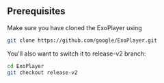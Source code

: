 ## Prerequisites

Make sure you have cloned the ExoPlayer using

```bash
git clone https://github.com/google/ExoPlayer.git
```

You'll also want to switch it to release-v2 branch:

```bash
cd ExoPlayer
git checkout release-v2
```